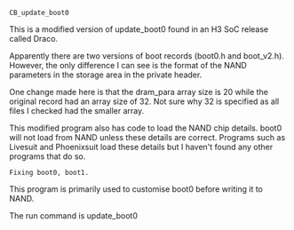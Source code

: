 	CB_update_boot0

This is a modified version of update_boot0 found in an H3 SoC release called Draco.

Apparently there are two versions of boot records (boot0.h and boot_v2.h).  However,
the only difference I can see is the format of the NAND parameters in the storage
area in the private header.

One change made here is that the dram_para array size is 20 while the original record
had an array size of 32.  Not sure why 32 is specified as all files I checked had the
smaller array.

This modified program also has code to load the NAND chip details.  boot0 will not load
from NAND unless these details are correct.  Programs such as Livesuit and Phoenixsuit
load these details but I haven't found any other programs that do so.


	Fixing boot0, boot1.

This program is primarily used to customise boot0 before writing it to NAND.

The run command is update_boot0 <boot0 file ID> <script file ID> NAND [NAND chip ID].

e.g. update_boot0  boot0.bin  script.bin  NAND  ADD794DA

The script file is parsed for DRAM and NAND details.

If the optional NAND ID (e.g. ADD794DA) is included then update_boot0 will update the chip ID
and details included in the boot0 file.

